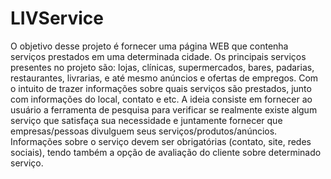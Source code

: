 # LIVService
O objetivo desse projeto é fornecer uma página WEB que contenha serviços prestados em uma determinada cidade. Os principais serviços presentes no projeto são: lojas, clínicas, supermercados, bares, padarias, restaurantes, livrarias, e até mesmo anúncios e ofertas de empregos. Com o intuito de trazer informações sobre quais serviços são prestados, junto com informações do local, contato e etc. A ideia consiste em fornecer ao usuário a ferramenta de pesquisa para verificar se realmente existe algum serviço que satisfaça sua necessidade e juntamente fornecer que empresas/pessoas divulguem seus serviços/produtos/anúncios. Informações sobre o serviço devem ser obrigatórias (contato, site, redes sociais), tendo também a opção de avaliação do cliente sobre determinado serviço.